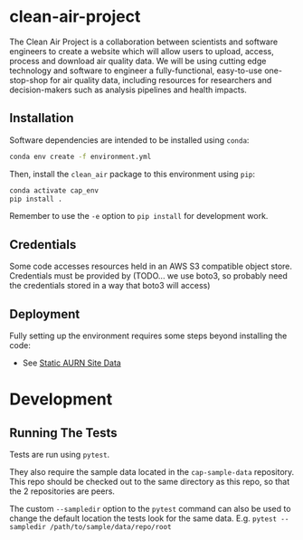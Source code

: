 # clean-air-project

The Clean Air Project is a collaboration between scientists and software engineers to create a website which will allow users to upload, access, process and download air quality data.
We will be using cutting edge technology and software to engineer a fully-functional, easy-to-use one-stop-shop for air quality data, including resources for researchers and decision-makers such as analysis pipelines and health impacts.

## Installation

Software dependencies are intended to be installed using `conda`:
```bash
conda env create -f environment.yml
```

Then, install the `clean_air` package to this environment using `pip`:
```bash
conda activate cap_env
pip install .
```

Remember to use the `-e` option to `pip install` for development work.

## Credentials
Some code accesses resources held in an AWS S3 compatible object store.
Credentials must be provided by 
(TODO... we use boto3, so probably need the credentials stored in a way that boto3 will access)

## Deployment
Fully setting up the environment requires some steps beyond installing the code:
* See [Static AURN Site Data](clean_air/data/static_aurn_site_data.md)


# Development
## Running The Tests
Tests are run using `pytest`.  

They also require the sample data located in the `cap-sample-data` repository. 
This repo should be checked out to the same directory as this repo, so that the 2 repositories are peers.

The custom `--sampledir` option to the `pytest` command can also be used to change the default location the tests look
for the same data. E.g. `pytest --sampledir /path/to/sample/data/repo/root`